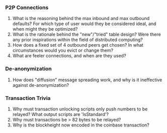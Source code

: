### P2P Connections

1. What is the reasoning behind the max inbound and max outbound defaults? For which type of user would they be considered ideal, and when might they be optimized?
1. What is the rationale behind the "new"/"tried" table design? Were there any prior inspirations within the field of distributed computing?
1. How does a fixed set of 4 outbound peers get chosen? In what circumstances would you evict or change them?
1. What are feeler connections, and when are they used?

### De-anonymization

1. How does "diffusion" message spreading work, and why is it ineffective against de-anonymization?

### Transaction Trivia

1. Why must transaction unlocking scripts only push numbers to be relayed? What output scripts are 'IsStandard'?
1. Why must transactions be > 82 bytes to be relayed?
1. Why is the blockheight now encoded in the coinbase transaction?
